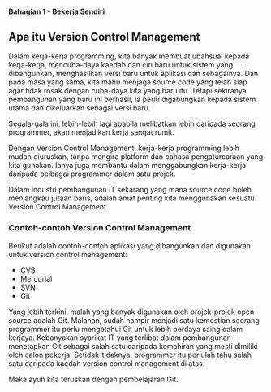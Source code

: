 #### Bahagian 1 - Bekerja Sendiri

## Apa itu Version Control Management

Dalam kerja-kerja programming, kita banyak membuat ubahsuai kepada kerja-kerja, mencuba-daya kaedah dan ciri baru untuk sistem yang dibangunkan, menghasilkan versi baru untuk aplikasi dan sebagainya. Dan pada masa yang sama, kita mahu menjaga source code yang telah siap agar tidak rosak dengan cuba-daya kita yang baru itu. Tetapi sekiranya pembangunan yang baru ini berhasil, ia perlu digabungkan kepada sistem utama dan dikeluarkan sebagai versi baru.

Segala-gala ini, lebih-lebih lagi apabila melibatkan lebih daripada seorang programmer, akan menjadikan kerja sangat rumit. 

Dengan Version Control Management, kerja-kerja programming lebih mudah diuruskan, tanpa mengira platform dan bahasa pengaturcaraan yang kita gunakan. Ianya juga membantu dalam menggabungkan kerja-kerja daripada pelbagai programmer dalam satu projek. 

Dalam industri pembangunan IT sekarang yang mana source code boleh menjangkau jutaan baris, adalah amat penting kita menggunakan sesuatu Version Control Management.

### Contoh-contoh Version Control Management

Berikut adalah contoh-contoh aplikasi yang dibangunkan dan digunakan untuk version control management:

* CVS
* Mercurial
* SVN
* Git

Yang lebih terkini, malah yang banyak digunakan oleh projek-projek open source adalah Git. Malahan, sudah hampir menjadi satu kemestian seorang programmer itu perlu mengetahui Git untuk lebih berdaya saing dalam kerjaya. Kebanyakan syarikat IT yang terlibat dalam pembangunan menetapkan Git sebagai salah satu daripada kemahiran yang mesti dimiliki oleh calon pekerja. Setidak-tidaknya, programmer itu perlulah tahu salah satu daripada kaedah version control management di atas.

Maka ayuh kita teruskan dengan pembelajaran Git.
